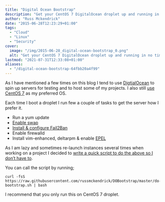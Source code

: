 ```yaml
---
title: "Digital Ocean Bootstrap"
description: "Get your CentOS 7 DigitalOcean droplet up and running in no time! Learn how to perform essential tasks for a smooth deployment."
author: "Russ Mckendrick"
date: "2015-06-28T12:23:29+01:00"
tags:
  - "Cloud"
  - "Linux"
  - "Security"
cover:
  image: "/img/2015-06-28_digital-ocean-bootstrap_0.png"
  alt: "Get your CentOS 7 DigitalOcean droplet up and running in no time! Learn how to perform essential tasks for a smooth deployment."
lastmod: "2021-07-31T12:33:08+01:00"
aliases:
  - "/digital-ocean-bootstrap-64fbb20a4f99"
---
```


As I have mentioned a few times on this blog I tend to use [DigtialOcean](https://www.digitalocean.com/?refcode=52ec4dc3647e) to spin up servers for testing and to host some of my projects. I also still [use CentOS 7](/2014/08/03/operating-system-snob/ "Am I an Operating System snob?") as my preferred OS.

Each time I boot a droplet I run few a couple of tasks to get the server how I prefer it.

- Run a yum update
- [Enable swap](/2015/03/08/migration-of-server-swap-space/ "Migration of Server & Swap Space")
- [Install & configure Fail2Ban](/2015/03/29/fail2ban-on-centos-7/ "Fail2Ban on CentOS 7")
- Enable firewalld
- Install vim-enhanced, deltarpm & enable [EPEL](https://fedoraproject.org/wiki/EPEL "EPEL")

As I am lazy and sometimes re-launch instances several times when working on a project I decided to [write a quick script to do the above so I don’t have to](https://github.com/russmckendrick/DOBootstrap/blob/master/do-bootstrap.sh).

You can call the script by running;

```
curl -fsS https://raw.githubusercontent.com/russmckendrick/DOBootstrap/master/do-bootstrap.sh | bash
```

I recommend that you only run this on CentOS 7 droplet.

